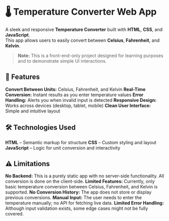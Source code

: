 # 🌡️ Temperature Converter Web App

A sleek and responsive **Temperature Converter** built with **HTML**, **CSS**, and **JavaScript**.  
This app allows users to easily convert between **Celsius**, **Fahrenheit**, and **Kelvin**.

> **Note:** This is a front-end-only project designed for learning purposes and to demonstrate simple UI interactions.

## 🚀 Features

 **Convert Between Units:** Celsius, Fahrenheit, and Kelvin
 **Real-Time Conversion:** Instant results as you enter temperature values
 **Error Handling:** Alerts you when invalid input is detected
 **Responsive Design:** Works across devices (desktop, tablet, mobile)
 **Clean User Interface:** Simple and intuitive layout


## 🛠️ Technologies Used

 **HTML** – Semantic markup for structure
 **CSS** – Custom styling and layout
 **JavaScript** – Logic for unit conversion and interactivity

## ⚠️ Limitations

 **No Backend:** This is a purely static app with no server-side functionality. All conversion is done on the client-side.
 **Limited Features:** Currently, only basic temperature conversion between Celsius, Fahrenheit, and Kelvin is supported.
 **No Conversion History:** The app does not store or display previous conversions.
 **Manual Input:** The user needs to enter the temperature manually; no API for fetching live data.
 **Limited Error Handling:** Although input validation exists, some edge cases might not be fully covered.

